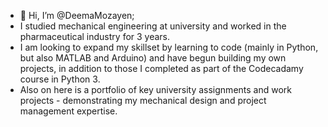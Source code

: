- 👋 Hi, I’m @DeemaMozayen;
- I studied mechanical engineering at university and worked in the pharmaceutical industry for 3 years.
- I am looking to expand my skillset by learning to code (mainly in Python, but also MATLAB and Arduino) and have begun building my own projects, in addition to those I completed as part of the Codecadamy course in Python 3.
- Also on here is a portfolio of key university assignments and work projects - demonstrating my mechanical design and project management expertise.


